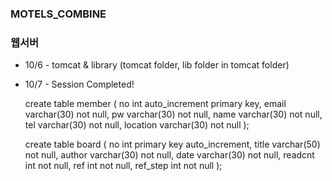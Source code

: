 ### MOTELS_COMBINE
### 웹서버

* 10/6 - tomcat & library 
          (tomcat folder, lib folder in tomcat folder)

* 10/7 - Session Completed!
  
    
    create table member
    (
        no       int auto_increment
    primary key,
        email    varchar(30) not null,
        pw       varchar(30) not null,
        name     varchar(30) not null,
        tel      varchar(30) not null,
        location varchar(30) not null
    );
    
    create table board
    (
        no       int primary key auto_increment,
        title    varchar(50) not null,
        author   varchar(30) not null,
        date     varchar(30) not null,
        readcnt  int         not null,
        ref      int         not null,
        ref_step int         not null
    );
 
